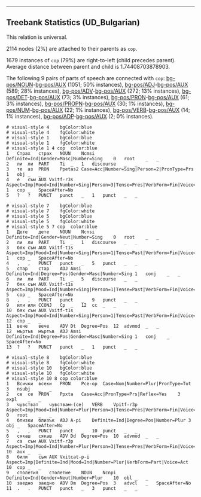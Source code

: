 

--------------------------------------------------------------------------------

## Treebank Statistics (UD_Bulgarian)

This relation is universal.

2114 nodes (2%) are attached to their parents as `cop`.

1679 instances of `cop` (79%) are right-to-left (child precedes parent).
Average distance between parent and child is 1.74408703878903.

The following 9 pairs of parts of speech are connected with `cop`: [bg-pos/NOUN]()-[bg-pos/AUX]() (1051; 50% instances), [bg-pos/ADJ]()-[bg-pos/AUX]() (589; 28% instances), [bg-pos/ADV]()-[bg-pos/AUX]() (272; 13% instances), [bg-pos/DET]()-[bg-pos/AUX]() (73; 3% instances), [bg-pos/PRON]()-[bg-pos/AUX]() (61; 3% instances), [bg-pos/PROPN]()-[bg-pos/AUX]() (30; 1% instances), [bg-pos/NUM]()-[bg-pos/AUX]() (22; 1% instances), [bg-pos/VERB]()-[bg-pos/AUX]() (14; 1% instances), [bg-pos/ADP]()-[bg-pos/AUX]() (2; 0% instances).


~~~ conllu
# visual-style 4	bgColor:blue
# visual-style 4	fgColor:white
# visual-style 1	bgColor:blue
# visual-style 1	fgColor:white
# visual-style 1 4 cop	color:blue
1	Страх	страх	NOUN	Ncmsi	Definite=Ind|Gender=Masc|Number=Sing	0	root	_	_
2	ли	ли	PART	Ti	_	1	discourse	_	_
3	те	аз	PRON	Ppetas2	Case=Acc|Number=Sing|Person=2|PronType=Prs	1	obj	_	_
4	е	съм	AUX	Vxitf-r3s	Aspect=Imp|Mood=Ind|Number=Sing|Person=3|Tense=Pres|VerbForm=Fin|Voice=Act	1	cop	_	SpaceAfter=No
5	?	?	PUNCT	punct	_	1	punct	_	_

~~~


~~~ conllu
# visual-style 7	bgColor:blue
# visual-style 7	fgColor:white
# visual-style 5	bgColor:blue
# visual-style 5	fgColor:white
# visual-style 5 7 cop	color:blue
1	Дете	дете	NOUN	Ncnsi	Definite=Ind|Gender=Neut|Number=Sing	0	root	_	_
2	ли	ли	PART	Ti	_	1	discourse	_	_
3	бях	съм	AUX	Vxitf-t1s	Aspect=Imp|Mood=Ind|Number=Sing|Person=1|Tense=Past|VerbForm=Fin|Voice=Act	1	cop	_	SpaceAfter=No
4	,	,	PUNCT	punct	_	5	punct	_	_
5	стар	стар	ADJ	Amsi	Definite=Ind|Degree=Pos|Gender=Masc|Number=Sing	1	conj	_	_
6	ли	ли	PART	Ti	_	5	discourse	_	_
7	бях	съм	AUX	Vxitf-t1s	Aspect=Imp|Mood=Ind|Number=Sing|Person=1|Tense=Past|VerbForm=Fin|Voice=Act	5	cop	_	SpaceAfter=No
8	,	,	PUNCT	punct	_	9	punct	_	_
9	или	или	CCONJ	Cp	_	12	cc	_	_
10	бях	съм	AUX	Vxitf-t1s	Aspect=Imp|Mood=Ind|Number=Sing|Person=1|Tense=Past|VerbForm=Fin|Voice=Act	12	cop	_	_
11	вече	вече	ADV	Dt	Degree=Pos	12	advmod	_	_
12	мъртъв	мъртъв	ADJ	Amsi	Definite=Ind|Degree=Pos|Gender=Masc|Number=Sing	1	conj	_	SpaceAfter=No
13	?	?	PUNCT	punct	_	1	punct	_	_

~~~


~~~ conllu
# visual-style 8	bgColor:blue
# visual-style 8	fgColor:white
# visual-style 10	bgColor:blue
# visual-style 10	fgColor:white
# visual-style 10 8 cop	color:blue
1	Всички	всеки	PRON	Pce-op	Case=Nom|Number=Plur|PronType=Tot	3	nsubj	_	_
2	се	се	PRON	Ppxta	Case=Acc|PronType=Prs|Reflex=Yes	3	expl	_	_
3	чувстват	чувствам-(се)	VERB	Vpitf-r3p	Aspect=Imp|Mood=Ind|Number=Plur|Person=3|Tense=Pres|VerbForm=Fin|Voice=Act	0	root	_	_
4	близки	близък	ADJ	A-pi	Definite=Ind|Degree=Pos|Number=Plur	3	obj	_	SpaceAfter=No
5	,	,	PUNCT	punct	_	10	punct	_	_
6	сякаш	сякаш	ADV	Dd	Degree=Pos	10	advmod	_	_
7	са	съм	AUX	Vxitf-r3p	Aspect=Imp|Mood=Ind|Number=Plur|Person=3|Tense=Pres|VerbForm=Fin|Voice=Act	10	aux	_	_
8	били	съм	AUX	Vxitcat-p-i	Aspect=Imp|Definite=Ind|Mood=Ind|Number=Plur|VerbForm=Part|Voice=Act	10	cop	_	_
9	столетия	столетие	NOUN	Ncnpi	Definite=Ind|Gender=Neut|Number=Plur	10	obl	_	_
10	заедно	заедно	ADV	Dm	Degree=Pos	3	advcl	_	SpaceAfter=No
11	.	.	PUNCT	punct	_	3	punct	_	_

~~~


